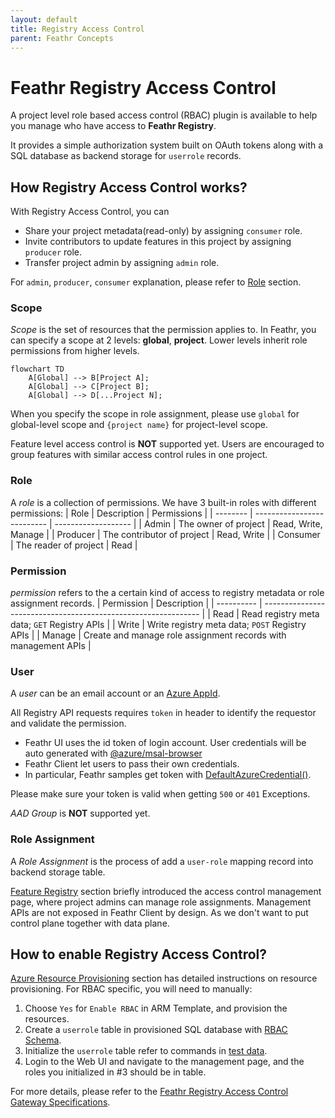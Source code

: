 ```yaml
---
layout: default
title: Registry Access Control
parent: Feathr Concepts
---
```


# Feathr Registry Access Control

A project level role based access control (RBAC) plugin is available to help you manage who have access to **Feathr Registry**.

It provides a simple authorization system built on OAuth tokens along with a SQL database as backend storage for `userrole` records.

## How Registry Access Control works?

With Registry Access Control, you can

- Share your project metadata(read-only) by assigning `consumer` role.
- Invite contributors to update features in this project by assigning `producer` role.
- Transfer project admin by assigning `admin` role.

For `admin`, `producer`, `consumer` explanation, please refer to [Role](#role) section.

### Scope

_Scope_ is the set of resources that the permission applies to. In Feathr, you can specify a scope at 2 levels: **global**, **project**. Lower levels inherit role permissions from higher levels.

```mermaid
flowchart TD
    A[Global] --> B[Project A];
    A[Global] --> C[Project B];
    A[Global] --> D[...Project N];
```

When you specify the scope in role assignment, please use `global` for global-level scope and `{project name}` for project-level scope.

Feature level access control is **NOT** supported yet. Users are encouraged to group features with similar access control rules in one project.

### Role

A _role_ is a collection of permissions. We have 3 built-in roles with different permissions:
| Role     | Description                | Permissions         |
| -------- | -------------------------- | ------------------- |
| Admin    | The owner of project       | Read, Write, Manage |
| Producer | The contributor of project | Read, Write         |
| Consumer | The reader of project      | Read                |

### Permission

_permission_ refers to the a certain kind of access to registry metadata or role assignment records.
| Permission | Description                                                    |
| ---------- | -------------------------------------------------------------- |
| Read       | Read registry meta data; `GET` Registry APIs                   |
| Write      | Write registry meta data; `POST` Registry APIs                 |
| Manage     | Create and manage role assignment records with management APIs |

### User

A _user_ can be an email account or an [Azure AppId](https://docs.microsoft.com/en-us/azure/active-directory/develop/quickstart-register-app).

All Registry API requests requires `token` in header to identify the requestor and validate the permission.

- Feathr UI uses the id token of login account. User credentials will be auto generated with [@azure/msal-browser](https://www.npmjs.com/package/@azure/msal-browser)
- Feathr Client let users to pass their own credentials.
- In particular, Feathr samples get token with [DefaultAzureCredential()](https://docs.microsoft.com/en-us/python/api/azure-identity/azure.identity.defaultazurecredential?view=azure-python).

Please make sure your token is valid when getting `500` or `401` Exceptions.

_AAD Group_ is **NOT** supported yet.

### Role Assignment

A _Role Assignment_ is the process of add a `user-role` mapping record into backend storage table.

[Feature Registry](https://feathr-ai.github.io/feathr/concepts/feature-registry.html#access-control-management-page) section briefly introduced the access control management page, where project admins can manage role assignments.
Management APIs are not exposed in Feathr Client by design. As we don't want to put control plane together with data plane.

## How to enable Registry Access Control?

[Azure Resource Provisioning](https://feathr-ai.github.io/feathr/how-to-guides/azure-deployment-arm.html) section has detailed instructions on resource provisioning. For RBAC specific, you will need to manually:

1. Choose `Yes` for `Enable RBAC` in ARM Template, and provision the resources.
2. Create a `userrole` table in provisioned SQL database with [RBAC Schema](../../registry/access_control/scripts/schema.sql).
3. Initialize the `userrole` table refer to commands in [test data](../../registry/access_control/scripts/test_data.sql).
4. Login to the Web UI and navigate to the management page, and the roles you initialized in #3 should be in table.

For more details, please refer to the [Feathr Registry Access Control Gateway Specifications](../../../feathr/registry/access_control/README.md).
